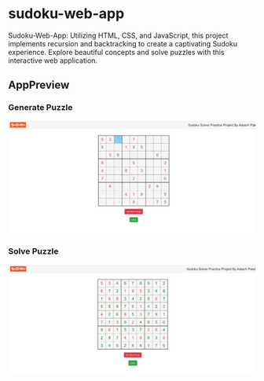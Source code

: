# sudoku-web-app
Sudoku-Web-App: Utilizing HTML, CSS, and JavaScript, this project implements recursion and backtracking to create a captivating Sudoku experience. Explore beautiful concepts and solve puzzles with this interactive web application.


## AppPreview

### Generate Puzzle

<p align="center">
  <img src="https://github.com/adarsh41patel/sudoku-web-app/blob/main/sudoku%20pic.JPG" width="700" alt="accessibility text">
</p>





### Solve Puzzle

<p align="center">
  <img src="https://github.com/adarsh41patel/sudoku-web-app/blob/main/sudoku%20solve.JPG" width="700" alt="accessibility text">
</p>


